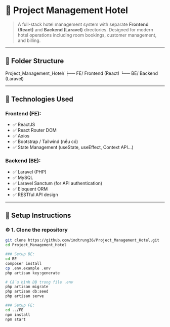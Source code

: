 # 🏨 Project Management Hotel

> A full-stack hotel management system with separate **Frontend (React)** and **Backend (Laravel)** directories. Designed for modern hotel operations including room bookings, customer management, and billing.

---
## 📁 Folder Structure

Project_Management_Hotel/
├── FE/ Frontend (React)
└── BE/ Backend (Laravel)

---

## 🚀 Technologies Used

### Frontend (FE):
- ✅ ReactJS
- ✅ React Router DOM
- ✅ Axios
- ✅ Bootstrap / Tailwind (nếu có)
- ✅ State Management (useState, useEffect, Context API...)

### Backend (BE):
- ✅ Laravel (PHP)
- ✅ MySQL
- ✅ Laravel Sanctum (for API authentication)
- ✅ Eloquent ORM
- ✅ RESTful API design

---

## 🔧 Setup Instructions

### ⚙️ 1. Clone the repository

```bash
git clone https://github.com/imdtrung36/Project_Management_Hotel.git
cd Project_Management_Hotel

### Setup BE:
cd BE
composer install
cp .env.example .env
php artisan key:generate

# Cấu hình DB trong file .env
php artisan migrate
php artisan db:seed 
php artisan serve

### Setup FE:
cd ../FE
npm install
npm start

